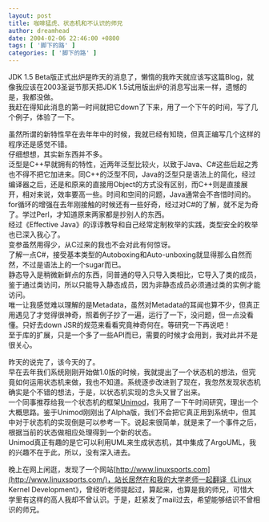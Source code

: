 ```yaml
---
layout: post
title: 咖啡猛虎、状态机和不认识的师兄
author: dreamhead
date: 2004-02-06 22:46:00 +0800
tags: [ '脚下的路' ]
categories: [ '脚下的路' ]
---
```


JDK 1.5 Beta版正式出炉是昨天的消息了，懒惰的我昨天就应该写这篇Blog，就像我应该在2003圣诞节那天把JDK 1.5试用版出炉的消息写出来一样，遗憾的是，我都没做。  
我赶在得知此消息的第一时间就把它down了下来，用了一个下午的时间，写了几个例子，体验了一下。  
  
虽然所谓的新特性早在去年年中的时候，我就已经有知晓，但真正编写几个这样的程序还是感觉不错。  
仔细想想，其实新东西并不多。  
泛型是C++早就拥有的特性，近两年泛型比较火，以致于Java、C#这些后起之秀也不得不把它加进来。同C++的泛型不同，Java的泛型只是语法上的简化，经过编译器之后，还是和原来的直接用Object的方式没有区别，而C++则是直接展开，相对来说，效率要高一些。时间和空间的问题，Java通常会不吝惜时间的。  
for循环的增强在去年刚接触的时候还有一些好奇，经过对C#的了解，就不足为奇了。学过Perl，才知道原来两家都是抄别人的东西。  
经过《Effective Java》的谆谆教导和自己经常定制枚举的实践，类型安全的枚举也已深入我心了。  
变参虽然用得少，从C过来的我也不会对此有何惊讶。  
了解一点C#，接受基本类型的Autoboxing和Auto-unboxing就显得那么自然而然，不过是语法上的一个sugar而已。  
静态导入是稍微新鲜点的东西，同普通的导入只导入类相比，它导入了类的成员，鉴于通过类访问，所以只能导入静态成员，因为非静态成员必须通过类的实例才能访问。  
唯一让我感觉难以理解的是Metadata，虽然对Metadata的耳闻也算不少，但真正用遇见了才觉得很神奇，照着例子抄了一遍，运行了一下，没问题，但一点没看懂。只好去down JSR的规范来看看究竟神奇何在。等研究一下再说吧！  
至于库的扩展，只是一个多了一些API而已，需要的时候才会用到，我对此并不是很关心。

昨天的说完了，该今天的了。  
早在去年我们系统刚刚开始做1.0版的时候，我就提出了一个状态机的想法，但究竟如何运用状态机来做，我也不知道。系统逐步改进到了现在，我忽然发现状态机确实是个不错的想法，于是，以状态机实现的念头又冒了出来。  
一个同事推荐给我一个状态机的框架[Unimod](http://unimod.sf.net/)，我用了一下午时间研究，理出一个大概思路。鉴于Unimod刚刚出了Alpha版，我们不会把它真正用到系统中，但其中对于状态机的实现倒是可以参考一下。说起来很简单，就是来了一个事件之后，根据当前的状态做相应处理得到一个新的状态。  
Unimod真正有趣的是它可以利用UML来生成状态机，其中集成了ArgoUML，我的兴趣不在于此，所以，没有深入进去。

晚上在网上闲逛，发现了一个网站[http://www.linuxsports.com](http://www.linuxsports.com/)，站长居然在和我的大学老师一起翻译《Linux Kernel Development》，曾经听老师提起过，算起来，也算是我的师兄，可惜大学里有这样的高人我却不曾认识。于是，赶紧发了mail过去，希望能够结识不曾相识的师兄。



